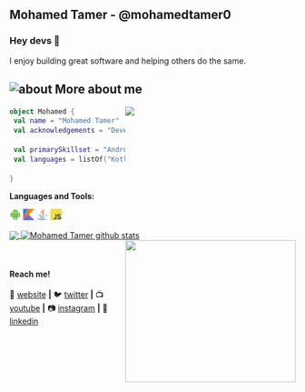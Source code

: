 ## Mohamed Tamer - @mohamedtamer0
### Hey devs 👋

I enjoy building great software and helping others do the same.

## <img width="45" alt="about" src="https://raw.github.com/elizarov/elizarov/master/about.png"> More about me

<img align="right" width="300" src="https://i2.wp.com/allhtaccess.info/wp-content/uploads/2018/03/programming.gif?fit=1281%2C716&ssl=1" />

```kotlin
object Mohamed {
 val name = "Mohamed Tamer"
 val acknowledgements = "Developer"
 
 val primarySkillset = "Android & Front-end Web"
 val languages = listOf("Kotlin", "Java", "Python", "JavaScript", "VueJS", "React")

}
```

**Languages and Tools:**  

<code><img height="20" src="https://raw.githubusercontent.com/github/explore/80688e429a7d4ef2fca1e82350fe8e3517d3494d/topics/android/android.png"></code>
<code><img height="20" src="https://raw.githubusercontent.com/github/explore/80688e429a7d4ef2fca1e82350fe8e3517d3494d/topics/kotlin/kotlin.png"></code>
<code><img height="20" src="https://raw.githubusercontent.com/github/explore/80688e429a7d4ef2fca1e82350fe8e3517d3494d/topics/java/java.png"></code>
<code><img height="20" src="https://raw.githubusercontent.com/github/explore/80688e429a7d4ef2fca1e82350fe8e3517d3494d/topics/javascript/javascript.png"></code>


<a href="https://github.com/Gurupreet">
  <img align="center" src="https://github-readme-stats.vercel.app/api/top-langs/?username=mohamedtamer0&theme=dracula&hide_langs_below=1" />
</a>
<a href="https://github.com/Gurupreet">
 <img align="center" src="https://github-readme-stats.vercel.app/api?username=mohamedtamer0&show_icons=true&theme=dracula&line_height=27" alt="Mohamed Tamer github stats"/>
</a>

<img src="https://media.giphy.com/media/l0NgQIwNvU9AUuaY0/source.gif" align="right" height=250 width=300>


[website]: https://codedev.ga/
[twitter]: https://twitter.com/MohamedTamer42
[youtube]: https://www.youtube.com/user/tamer3044/
[instagram]: https://www.instagram.com/mohamedtamer0/
[linkedin]: https://www.linkedin.com/in/mohamed-tamer-395abb197/
<br>

#### Reach me!

🏡 [website][website] **|** 
🐦 [twitter][twitter] **|** 
📺 [youtube][youtube] **|** 
📷 [instagram][instagram] **|** 
👔 [linkedin][linkedin]

